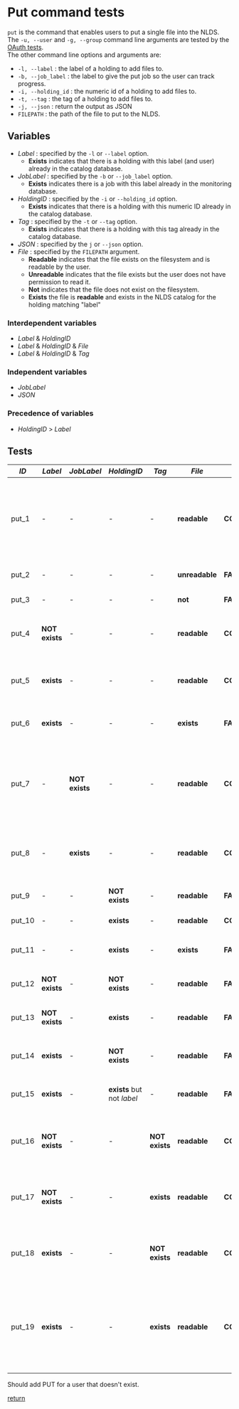 # Put command tests

`put` is the command that enables users to put a single file into the NLDS.
The `-u, --user` and `-g, --group` command line arguments are tested by the
[OAuth tests](./oauth_tests.md).  
The other command line options and arguments are:

  * `-l, --label` : the label of a holding to add files to.
  * `-b, --job_label` : the label to give the put job so the user can track progress.
  * `-i, --holding_id` : the numeric id of a holding to add files to.
  * `-t, --tag` : the tag of a holding to add files to.
  * `-j, --json` : return the output as JSON
  * `FILEPATH` : the path of the file to put to the NLDS.

## Variables

  * *Label* : specified by the `-l` or `--label` option.  
    * **Exists** indicates that there is a holding with this label (and user) already in the catalog database.
  * *JobLabel* : specified by the `-b` or `--job_label` option.  
    * **Exists** indicates there is a job with this label already in the monitoring database.
  * *HoldingID* : specified by the `-i` or `--holding_id` option.  
    * **Exists** indicates that there is a holding with this numeric ID already in the catalog database.
  * *Tag* : specified by the `-t` or `--tag` option.  
    * **Exists** indicates that there is a holding with this tag already in the catalog database.
  * *JSON* : specified by the `j` or `--json` option.
  * *File* : specified by the `FILEPATH` argument.  
    * **Readable** indicates that the file exists on the filesystem and is readable by the user.
    * **Unreadable** indicates that the file exists but the user does not have permission to read it.
    * **Not** indicates that the file does not exist on the filesystem.
    * **Exists** the file is **readable** and exists in the NLDS catalog for the holding matching "label"

### Interdependent variables

  * *Label* & *HoldingID*
  * *Label* & *HoldingID* & *File* 
  * *Label* & *HoldingID* & *Tag*

### Independent variables
  
   * *JobLabel*
   * *JSON*

### Precedence of variables
  * *HoldingID* > *Label*

## Tests

| *ID*  | *Label* | *JobLabel* | *HoldingID* | *Tag* | *File* | Outcome | Reason |
|-------|---------|------------|-------------|-------|--------|---------|--------|
| put_1 |   -     |    -       |     -       |  -    | **readable** | **COMPLETE** | file is added to new holding with label derived from transaction id |
| put_2 |   -     |    -       |     -       |  -    | **unreadable** | **FAILED** | file not readable by user |
| put_3 |   -     |    -       |     -       |  -    | **not** | **FAILED** | file not found |
| put_4 | **NOT exists** | -   |     -       |  -    | **readable** | **COMPLETE** | file is added to new holding with label |
| put_5 | **exists**|   -      |     -       |  -    | **readable** | **COMPLETE** | file is added to existing holding with label |
| put_6 | **exists**|   -      |     -       |  -    | **exists** | **FAILED** | filepath already exists in holding |
| put_7 |  -       | **NOT exists** |   -     |  -    | **readable** | **COMPLETE** | file is added to new holding with label derived from transaction id |
| put_8 |  -      |   **exists**   |   -     |  -    | **readable** | **COMPLETE** | it doesn't matter that the job label already exists|
| put_9 |  -      |    -       | **NOT exists** | -   | **readable** | **FAILED** | holding with id not found |
| put_10|  -      |    -       | **exists**     | -   | **readable** | **COMPLETE** | file added to holding |
| put_11|  -      |    -       | **exists**     | -   | **exists** | **FAILED** | filepath already exists in holding |
| put_12| **NOT exists** | -   | **NOT exists** | -   | **readable** | **FAILED** | holding with id not found |
| put_13| **NOT exists** | -   | **exists**     | -   | **readable** | **FAILED** | holding id and label must match |
| put_14| **exists**     | -   | **NOT exists** | -   | **readable** | **FAILED** | holding id and label must match |
| put_15| **exists**     | -   | **exists** but not *label*    | -   | **readable** | **FAILED** | holding id and label must match |
| put_16| **NOT exists** | -   |  -       | **NOT exists** | **readable** | **COMPLETE** | file is added to new holding and tag is added |
| put_17| **NOT exists** | -   |  -       | **exists** | **readable** | **COMPLETE** | file is added to new holding and tag is added |
| put_18| **exists** | -   |  -       | **NOT exists** | **readable** | **COMPLETE** | file is added to existing holding and tag is added |
| put_19| **exists** | -   |  -       | **exists** | **readable** | **COMPLETE_WITH_WARNINGS** | file is added to existing holding, tag is not added as already exists, warning given |

Should add PUT for a user that doesn't exist.

 [return](./integration_testing.md)